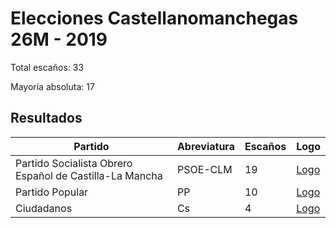 # Elecciones Castellanomanchegas 26M - 2019

Total escaños: 33

Mayoría absoluta: 17

## Resultados

| Partido | Abreviatura | Escaños | Logo |
| - | - | - | - |
| Partido Socialista Obrero Español de Castilla-La Mancha | PSOE-CLM | 19 | [Logo](https://github.com/playzzz/Pactos/blob/master/Logos/PSOE.jpg?raw=true)
| Partido Popular | PP | 10 | [Logo](https://github.com/playzzz/Pactos/blob/master/Logos/PP.jpg?raw=true)
| Ciudadanos | Cs | 4 | [Logo](https://github.com/playzzz/Pactos/blob/master/Logos/Cs.jpg?raw=true)
